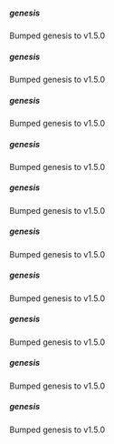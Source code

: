 
##### genesis
Bumped genesis to v1.5.0

##### genesis
Bumped genesis to v1.5.0

##### genesis
Bumped genesis to v1.5.0

##### genesis
Bumped genesis to v1.5.0

##### genesis
Bumped genesis to v1.5.0

##### genesis
Bumped genesis to v1.5.0

##### genesis
Bumped genesis to v1.5.0

##### genesis
Bumped genesis to v1.5.0

##### genesis
Bumped genesis to v1.5.0

##### genesis
Bumped genesis to v1.5.0

